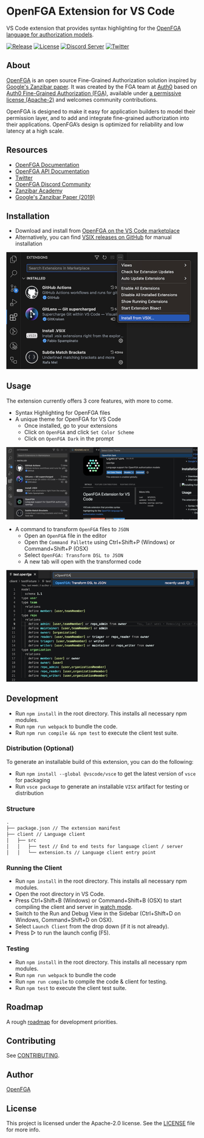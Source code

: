 # OpenFGA Extension for VS Code

VS Code extension that provides syntax highlighting for the [OpenFGA](https://openfga.dev/) [language for authorization models](https://openfga.dev/docs/configuration-language).

[![Release](https://img.shields.io/github/v/release/openfga/vscode-ext?sort=semver&color=green)](https://github.com/openfga/vscode-ext/releases)
[![License](https://img.shields.io/badge/License-Apache_2.0-blue.svg)](https://github.com/openfga/vscode-ext/blob/main/LICENSE)
[![Discord Server](https://img.shields.io/discord/759188666072825867?color=7289da&logo=discord "Discord Server")](https://discord.gg/8naAwJfWN6)
[![Twitter](https://img.shields.io/twitter/follow/openfga?color=%23179CF0&logo=twitter&style=flat-square "@openfga on Twitter")](https://twitter.com/openfga)

## About

[OpenFGA](https://openfga.dev) is an open source Fine-Grained Authorization solution inspired by [Google's Zanzibar paper](https://research.google/pubs/pub48190/). It was created by the FGA team at [Auth0](https://auth0.com) based on [Auth0 Fine-Grained Authorization (FGA)](https://fga.dev), available under [a permissive license (Apache-2)](https://github.com/openfga/rfcs/blob/main/LICENSE) and welcomes community contributions.

OpenFGA is designed to make it easy for application builders to model their permission layer, and to add and integrate fine-grained authorization into their applications. OpenFGA’s design is optimized for reliability and low latency at a high scale.

## Resources

- [OpenFGA Documentation](https://openfga.dev/docs)
- [OpenFGA API Documentation](https://openfga.dev/api/service)
- [Twitter](https://twitter.com/openfga)
- [OpenFGA Discord Community](https://discord.gg/8naAwJfWN6)
- [Zanzibar Academy](https://zanzibar.academy)
- [Google's Zanzibar Paper (2019)](https://research.google/pubs/pub48190/)

## Installation

- Download and install from [OpenFGA on the VS Code marketplace](https://marketplace.visualstudio.com/publishers/openfga)
- Alternatively, you can find [VSIX releases on GitHub](https://github.com/openfga/vscode-ext/releases) for manual installation

![Installing from VSIX file](resources/vsix-install.png)

## Usage

The extension currently offers 3 core features, with more to come.

- Syntax Highlighting for OpenFGA files
- A unique theme for OpenFGA for VS Code
	- Once installed, go to your extensions
	- Click on `OpenFGA` and click `Set Color Scheme`
	- Click on `OpenFGA Dark` in the prompt

![Prompt to set OpenFGA Dark color scheme](resources/set-color-scheme.png)

- A command to transform `OpenFGA` files to `JSON`
	- Open an `OpenFGA` file in the editor 
	- Open the `Command Pallette` using Ctrl+Shift+P (Windows) or Command+Shift+P (OSX)
	- Select `OpenFGA: Transform DSL to JSON`
	- A new tab will open with the transformed code

![Prompt to execute OpenFGA: Transform DSL to JSON command](resources/transform-command-select.png)



## Development

- Run `npm install` in the root directory. This installs all necessary npm modules.
- Run `npm run webpack` to bundle the code.
- Run `npm run compile && npm test` to execute the client test suite.

### Distribution (Optional)

To generate an installable build of this extension, you can do the following:

- Run `npm install --global @vscode/vsce` to get the latest version of `vsce` for packaging 
- Run `vsce package` to generate an installable `VISX` artifact for testing or distribution

### Structure

```
.
├── package.json // The extension manifest
├── client // Language client
│   ├── src
│   │   ├── test // End to end tests for language client / server
│   │   └── extension.ts // Language client entry point
```

### Running the Client

- Run `npm install` in the root directory. This installs all necessary npm modules.
- Open the root directory in VS Code.
- Press Ctrl+Shift+B (Windows) or Command+Shift+B (OSX) to start compiling the client and server in [watch mode](https://code.visualstudio.com/docs/editor/tasks#:~:text=The%20first%20entry%20executes,the%20HelloWorld.js%20file.).
- Switch to the Run and Debug View in the Sidebar (Ctrl+Shift+D on Windows, Command+Shift+D on OSX).
- Select `Launch Client` from the drop down (if it is not already).
- Press ▷ to run the launch config (F5).

### Testing

- Run `npm install` in the root directory. This installs all necessary npm modules.
- Run `npm run webpack` to bundle the code
- Run `npm run compile` to compile the code & client for testing.
- Run `npm test` to execute the client test suite.

## Roadmap

A rough [roadmap](https://github.com/orgs/openfga/projects/3) for development priorities.

## Contributing

See [CONTRIBUTING](https://github.com/openfga/.github/blob/main/CONTRIBUTING.md).

## Author

[OpenFGA](https://github.com/openfga)

## License

This project is licensed under the Apache-2.0 license. See the [LICENSE](https://github.com/openfga/vscode-ext/blob/main/LICENSE) file for more info.
